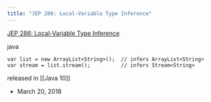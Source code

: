 ```yaml
---
title: "JEP 286: Local-Variable Type Inference"
---
```


[JEP 286: Local-Variable Type Inference](https://openjdk.org/jeps/286)

java

```
var list = new ArrayList<String>();  // infers ArrayList<String>
var stream = list.stream();          // infers Stream<String>
```

released in [[Java 10]]
- March 20, 2018
